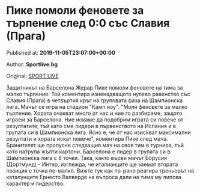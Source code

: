
# Пике помоли феновете за търпение след 0:0 със Славия (Прага)

Published at: **2019-11-05T23:07:00+00:00**

Author: **Sportlive.bg**

Original: [SPORT LIVE](https://www.sportlive.bg/worldfootball/championsleague/pike-pomoli-fenovete-za-tyrpenie-sled-00-sys-slaviq-(praga)-1403316.html)

Защитникът на Барселона Жерар Пике помоли феновете на тима за малко търпение. Той коментира изненадващото нулево равенство със Славия (Прага) в четвъртия кръг на груповата фаза на Шампионска лига. Мачът се игра на стадион "Камп ноу".
"Моля феновете за малко търпение. Хората очакват много от нас и ние го разбираме, защото играем за Барселона. Ние искаме да подобрим играта си повече от резултатите, тъй като сме лидери в първенството на Испания и в групата си в Шампионска лига. Ясно е, че от нас изискват максимални резултати и хората искат повече", коментира Пике след мача.
Бранителят ще пропусне следващия мач на своя тим в турнира, тъй като натрупа жълти картони. Барселона е лидер в групата си в Шампионска лига с 8 точки. Така, както върви мачът Борусия (Дортмунд) - Интер, изглежда, че италианците ще заемат втората позиция с точка по-малко. Вижте тук как по-рано реагира треньорът на каталунците Ернесто Валверде на въпроса дали на тима му липсва характер и лидерство. 
